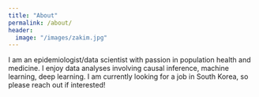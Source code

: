```yaml
---
title: "About"
permalink: /about/
header:
  image: "/images/zakim.jpg"
---
```


I am an epidemiologist/data scientist with passion in population health and medicine. I enjoy data analyses involving causal inference, machine learning, deep learning. I am currently looking for a job in South Korea, so please reach out if interested!


